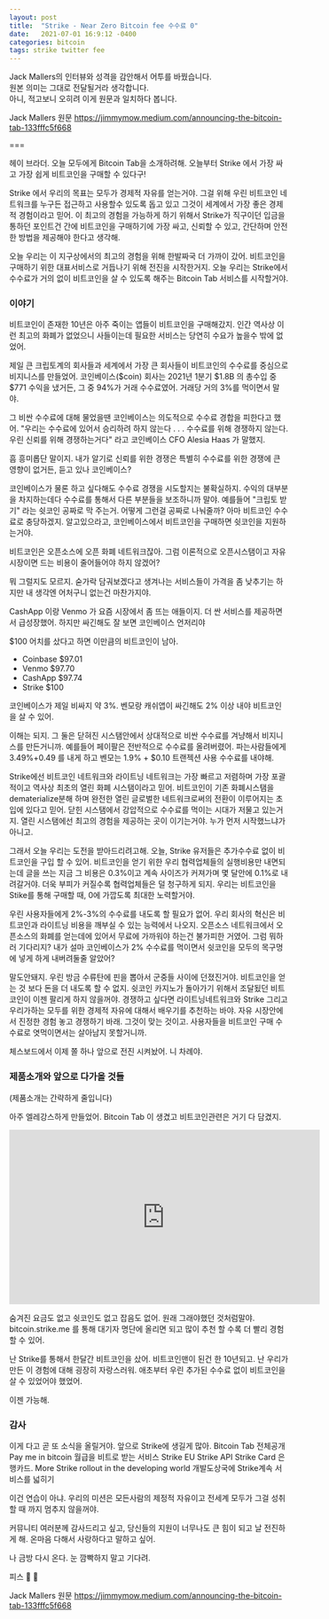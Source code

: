```yaml
---
layout: post
title:  "Strike - Near Zero Bitcoin fee 수수료 0"
date:   2021-07-01 16:9:12 -0400
categories: bitcoin
tags: strike twitter fee
---
```


Jack Mallers의 인터뷰와 성격을 감안해서 어투를 바꿨습니다.<br>
원본 의미는 그대로 전달될거라 생각합니다.<br>
아니, 적고보니 오히려 이게 원문과 일치하다 봅니다.

Jack Mallers 원문
<https://jimmymow.medium.com/announcing-the-bitcoin-tab-133fffc5f668>

===

헤이 브라더. 오늘 모두에게 Bitcoin Tab을 소개하려해.  오늘부터 Strike 에서 가장 싸고 가장 쉽게 비트코인을 구매할 수 있다구!

Strike 에서 우리의 목표는 모두가 경제적 자유를 얻는거야.  그걸 위해 우린 비트코인 네트워크를 누구든 접근하고 사용할수 있도록 돕고 있고 그것이 세계에서 가장 좋은 경제적 경험이라고 믿어.  이 최고의 경험을 가능하게 하기 위해서 Strike가 직구이던 입금을 통하던 포인트건 간에 비트코인을 구매하기에 가장 싸고, 신뢰할 수 있고, 간단하며 안전한 방법을 제공해야 한다고 생각해.

오늘 우리는 이 지구상에서의 최고의 경험을 위해 한발짜국 더 가까이 갔어.  비트코인을 구매하기 위한 대표서비스로 거듭나기 위해 전진을 시작한거지.  오늘 우리는 Strike에서 수수료가 거의 없이 비트코인을 살 수 있도록 해주는 Bitcoin Tab 서비스를 시작할거야.

### 이야기

비트코인이 존재한 10년은 아주 죽이는 앱들이 비트코인을 구매해갔지.  인간 역사상 이런 최고의 화폐가 없었으니 사들이는데 필요한 서비스는 당연히 수요가 높을수 밖에 없었어.

제일 큰 크립토계의 회사들과 세계에서 가장 큰 회사들이 비트코인의 수수료를 중심으로 비지니스를 만들었어.  코인베이스($coin) 회사는 2021년 1분기 $1.8B 의 총수입 중 $771 수익을 냈거든, 그 중 94%가 거래 수수료였어.  거래당 거의 3%를 먹이면서 말야.

그 비싼 수수료에 대해 물었을땐 코인베이스는 의도적으로 수수료 경합을 피한다고 했어.
"우리는 수수료에 있어서 승리하려 하지 않는다 . . . 수수료를 위해 경쟁하지 않는다.  우린 신뢰를 위해 경쟁하는거다" 라고 코인베이스 CFO Alesia Haas 가 말했지.

흠 흥미롭단 말이지.  내가 알기로 신뢰를 위한 경쟁은 특별히 수수료를 위한 경쟁에 큰 영향이 없거든, 듣고 있나 코인베이스?

코인베이스가 물론 하고 싶다해도 수수료 경쟁을 시도할지는 불확실하지.  수익의 대부분을 차지하는데다 수수료를 통해서 다른 부분들을 보조하니까 말야.  예를들어 "크립토 받기" 라는 쉿코인 공짜로 막 주는거.  어떻게 그런걸 공짜로 나눠줄까?  아마 비트코인 수수료로 충당하겠지.  알고있으라고, 코인베이스에서 비트코인을 구매하면 쉿코인을 지원하는거야.

비트코인은 오픈소스에 오픈 화폐 네트워크잖아.  그럼 이론적으로 오픈시스탬이고 자유시장이면 드는 비용이 줄어들어야 하지 않겠어?

뭐 그럴지도 모르지.  숟가락 담궈보겠다고 생겨나는 서비스들이 가격을 좀 낮추기는 하지만 내 생각엔 어처구니 없는건 마찬가지야.

CashApp 이랑 Venmo 가 요즘 시장에서 좀 뜨는 애들이지.  더 싼 서비스를 제공하면서 급성장했어.  하지만 싸긴해도 잘 보면 코인베이스 언저리야

$100 어치를 샀다고 하면 이만큼의 비트코인이 남아.

* Coinbase $97.01
* Venmo $97.70
* CashApp $97.74
* Strike $100

코인베이스가 제일 비싸지 약 3%.  벤모랑 캐쉬앱이 싸긴해도 2% 이상 내야 비트코인을 살 수 있어.

이해는 되지.  그 둘은 닫혀진 시스탬안에서 상대적으로 비싼 수수료를 겨냥해서 비지니스를 만든거니까. 예를들어 페이팔은 전반적으로 수수료를 올려버렸어.  파는사람들에게 3.49%+0.49 를 내게 하고 벤모는 1.9% + $0.10 트랜젝션 사용 수수료를 내야해.

Strike에선 비트코인 네트워크와 라이트닝 네트워크는 가장 빠르고 저렴하며 가장 포괄적이고 역사상 최초의 열린 화폐 시스탬이라고 믿어.  비트코인이 기존 화폐시스탬을 dematerialize분해 하며 완전한 열린 글로벌한 네트워크로써의 전환이 이루어지는 초입에 있다고 믿어.  닫힌 시스탬에서 강압적으로 수수료를 먹이는 시대가 저물고 있는거지.  열린 시스탬에선 최고의 경험을 제공하는 곳이 이기는거야.  누가 먼저 시작했느냐가 아니고.

그래서 오늘 우리는 도전을 받아드리려고해.  오늘, Strike 유저들은 추가수수료 없이 비트코인을 구입 할 수 있어. 비트코인을 얻기 위한 우리 협력업체들의 실행비용만 내면되는데 글을 쓰는 지금 그 비용은 0.3%이고 계속 사이즈가 커져가며 몇 달안에 0.1%로 내려갈거야.  더욱 부피가 커질수록 협력업체들은 덜 청구하게 되지.  우리는 비트코인을 Stike를 통해 구매할 때, 0에 가깝도록 최대한 노력할거야.  

우린 사용자들에게 2%-3%의 수수료를 내도록 할 필요가 없어. 우리 회사의 혁신은 비트코인과 라이트닝 비용을 깨부실 수 있는 능력에서 나오지.  오픈소스 네트워크에서 오픈소스의 화폐를 얻는데에 있어서 무료에 가까워야 하는건 불가피한 거였어.  그럼 뭐하러 기다리지?  내가 설마 코인베이스가 2% 수수료를 먹이면서 쉿코인을 모두의 목구멍에 넣게 하게 내버려둘줄 알았어?

말도안돼지.  우린 방금 수류탄에 핀을 뽑아서 군중들 사이에 던졌진거야.  비트코인을 얻는 것 보다 돈을 더 내도록 할 수 없지.  쉿코인 카지노가 돌아가기 위해서 조달됬던 비트코인이 이젠 팔리게 하지 않을꺼야.  경쟁하고 싶다면 라이트닝네트워크와 Strike 그리고 우리가하는 모두를 위한 경제적 자유에 대해서 배우기를 추천하는 바야.  자유 시장안에서 진정한 경험 놓고 경쟁하기 바래.  그것이 맞는 것이고.  사용자들을 비트코인 구매 수수료로 엿먹이면서는 살아남지 못할거니까.

체스보드에서 이제 쫄 하나 앞으로 전진 시켜놨어.  니 차례야.

### 제품소개와 앞으로 다가올 것들

(제품소개는 간략하게 줄입니다)

아주 엘레강스하게 만들었어.  Bitcoin Tab 이 생겼고  비트코인관련은 거기 다 담겼지.

<div class="video">
<iframe width="560" height="315" src="https://www.youtube.com/watch?v=64CF_ZKgXug" title="YouTube video player" frameborder="0" allow="accelerometer; autoplay; clipboard-write; encrypted-media; gyroscope; picture-in-picture" allowfullscreen></iframe>
</div>

숨겨진 요금도 없고 쉿코인도 없고 잡음도 없어. 원래 그래야했던 것처럼말야.
bitcoin.strike.me 를 통해 대기자 명단에 올리면 되고 많이 추천 할 수록 더 빨리 경험 할 수 있어.

난 Strike를 통해서 한달간 비트코인을 샀어.  비트코인맨이 된건 한 10년되고.  난 우리가 만든 이 경험에 대해 굉장히 자랑스러워.  애초부터 우린 추가된 수수료 없이 비트코인을 살 수 있었어야 했었어.

이젠 가능해.

### 감사
이게 다고 곧 또 소식을 올릴거야.  앞으로 Strike에 생길게 많아.
Bitcoin Tab 전체공개
Pay me in bitcoin 월급을 비트로 받는 서비스
Strike EU
Strike API
Strike Card 은행카드.
More Strike rollout in the developing world 개발도상국에 Strike계속 서비스를 넓히기

이건 연습이 아냐.  우리의 미션은 모든사람의 제정적 자유이고 전세계 모두가 그걸 성취할 때 까지 멈추지 않을꺼야.

커뮤니티 여러분께 감사드리고 싶고, 당신들의 지원이 너무나도 큰 힘이 되고 날 전진하게 해.  온마음 다해서 사랑하다고 말하고 싶어.

나 금방 다시 온다. 눈 깜빡하지 말고 기다려.

피스 👊 🍻

Jack Mallers 원문
<https://jimmymow.medium.com/announcing-the-bitcoin-tab-133fffc5f668>
